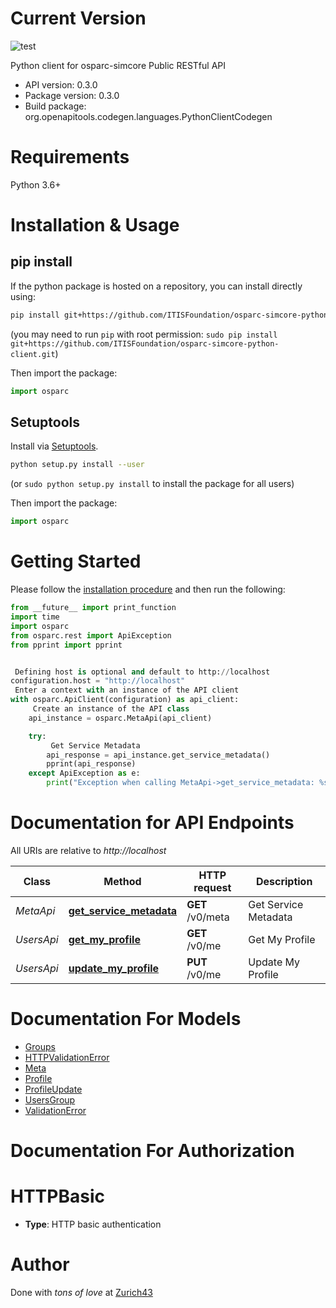 # Current Version

![test](https://github.com/ITISFoundation/osparc-simcore-python-client/workflows/test/badge.svg)


Python client for osparc-simcore Public RESTful API

- API version: 0.3.0
- Package version: 0.3.0
- Build package: org.openapitools.codegen.languages.PythonClientCodegen

# Requirements

Python 3.6+

# Installation & Usage
## pip install

If the python package is hosted on a repository, you can install directly using:

```sh
pip install git+https://github.com/ITISFoundation/osparc-simcore-python-client.git
```
(you may need to run `pip` with root permission: `sudo pip install git+https://github.com/ITISFoundation/osparc-simcore-python-client.git`)

Then import the package:

```python
import osparc
```

## Setuptools

Install via [Setuptools](http://pypi.python.org/pypi/setuptools).

```sh
python setup.py install --user
```
(or `sudo python setup.py install` to install the package for all users)

Then import the package:

```python
import osparc
```

# Getting Started

Please follow the [installation procedure](#installation--usage) and then run the following:

```python
from __future__ import print_function
import time
import osparc
from osparc.rest import ApiException
from pprint import pprint


 Defining host is optional and default to http://localhost
configuration.host = "http://localhost"
 Enter a context with an instance of the API client
with osparc.ApiClient(configuration) as api_client:
     Create an instance of the API class
    api_instance = osparc.MetaApi(api_client)

    try:
         Get Service Metadata
        api_response = api_instance.get_service_metadata()
        pprint(api_response)
    except ApiException as e:
        print("Exception when calling MetaApi->get_service_metadata: %s\n" % e)

```

# Documentation for API Endpoints

All URIs are relative to *http://localhost*

| Class      | Method                                                           | HTTP request     | Description          |
| ---------- | ---------------------------------------------------------------- | ---------------- | -------------------- |
| *MetaApi*  | [**get_service_metadata**](docs/MetaApi.md#get_service_metadata) | **GET** /v0/meta | Get Service Metadata |
| *UsersApi* | [**get_my_profile**](docs/UsersApi.md#get_my_profile)            | **GET** /v0/me   | Get My Profile       |
| *UsersApi* | [**update_my_profile**](docs/UsersApi.md#update_my_profile)      | **PUT** /v0/me   | Update My Profile    |


# Documentation For Models

 - [Groups](docs/Groups.md)
 - [HTTPValidationError](docs/HTTPValidationError.md)
 - [Meta](docs/Meta.md)
 - [Profile](docs/Profile.md)
 - [ProfileUpdate](docs/ProfileUpdate.md)
 - [UsersGroup](docs/UsersGroup.md)
 - [ValidationError](docs/ValidationError.md)


# Documentation For Authorization


# HTTPBasic

- **Type**: HTTP basic authentication


# Author

Done with *tons of love* at [Zurich43](https://z43.swiss/)



